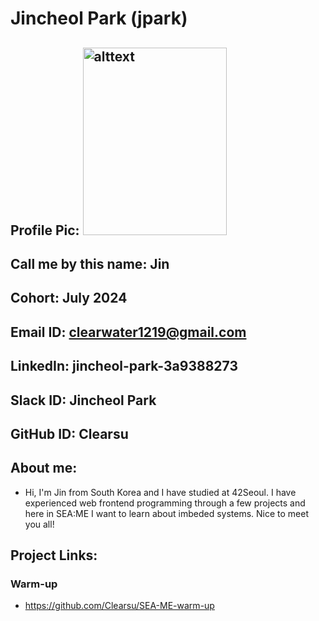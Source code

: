# Jincheol Park (jpark)
## Profile Pic: <img src="https://github.com/Clearsu/SEA-ME-Students/assets/67998022/f4a6a67f-2a34-4fb9-aa43-7dbb3c43a01d" alt="alttext" width="230" height="300">
## Call me by this name: Jin
## Cohort: July 2024
## Email ID: clearwater1219@gmail.com
## LinkedIn: jincheol-park-3a9388273
## Slack ID: Jincheol Park
## GitHub ID: Clearsu
## About me: 
- Hi, I'm Jin from South Korea and I have studied at 42Seoul. I have experienced web frontend programming through a few projects and here in SEA:ME I want to learn about imbeded systems. Nice to meet you all!
## Project Links:
### Warm-up
- https://github.com/Clearsu/SEA-ME-warm-up
